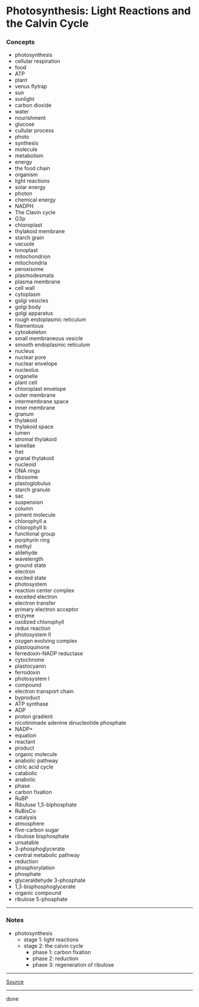 # Photosynthesis: Light Reactions and the Calvin Cycle

### Concepts

- photosynthesis
- cellular respiration
- food
- ATP
- plant
- venus flytrap
- sun
- sunlight
- carbon dioxide
- water
- nourishment
- glucose
- cullular process
- photo
- synthesis
- molecule
- metabolism
- energy
- the food chain
- organism
- light reactions
- solar energy
- photon
- chemical energy
- NADPH
- The Clavin cycle
- G3p
- chloroplast
- thylakoid membrane
- starch grain
- vacuole
- tonoplast
- mitochondrion
- mitochondria
- peroxisome
- plasmodesmata
- plasma membrane
- cell wall
- cytoplasm
- golgi vesicles
- golgi body
- golgi apparatus
- rough endoplasmic reticulum
- filamentous
- cytoskeleton
- small membraneous vesicle
- smooth endoplasmic reticulum
- nucleus
- nuclear pore
- nuclear envelope
- nucleolus
- organelle
- plant cell
- chloroplast envelope
- outer membrane
- intermembrane space
- inner membrane
- granum
- thylakoid
- thylakoid space
- lumen
- stromal thylakoid
- lamellae
- fret
- granal thylakoid
- nucleoid
- DNA rings
- ribosome
- plastoglobulus
- starch granule
- sac
- suspension
- column
- piment molecule
- chlorophyll a
- chlorophyll b
- functional group
- porphyrin ring
- methyl
- aldehyde
- wavelength
- ground state
- electron
- excited state
- photosystem
- reaction center complex
- exceited electron
- electron transfer
- primary electron acceptor
- enzyme
- oxidized chlorophyll
- redux reaction
- photosystem II
- oxygen evolving complex
- plastoquinone
- ferredoxin-NADP reductase
- cytochrome
- plastocyanin
- ferrodoxin
- photosystem I
- compound
- electron transport chain
- byproduct
- ATP synthase
- ADP
- proton gradient
- nicotinimade adenine dinucleotide phosphate
- NADP+
- equation
- reactant
- product
- organic molecule
- anabolic pathway
- citric acid cycle
- catabolic
- anabolic
- phase
- carbon fixation
- RuBP
- Ribuluse 1,5-biphosphate
- RuBisCo
- catalysis
- atmosphere
- five-carbon sugar
- ribulose bisphosphate
- unsatable
- 3-phosphoglycerate
- central metabolic pathway
- reduction
- phosphorylation
- phosphate
- glyceraldehyde 3-phosphate
- 1,3-bisphosphoglycerate
- organic compound
- ribulose 5-phosphate

---

### Notes

- photosynthesis
    - stage 1: light reactions
    - stage 2: the calvin cycle
        - phase 1: carbon fixation
        - phase 2: reduction
        - phase 3: regeneration of ribulose

---

[Source](https://youtu.be/dAF5FngVa7A)

---

done